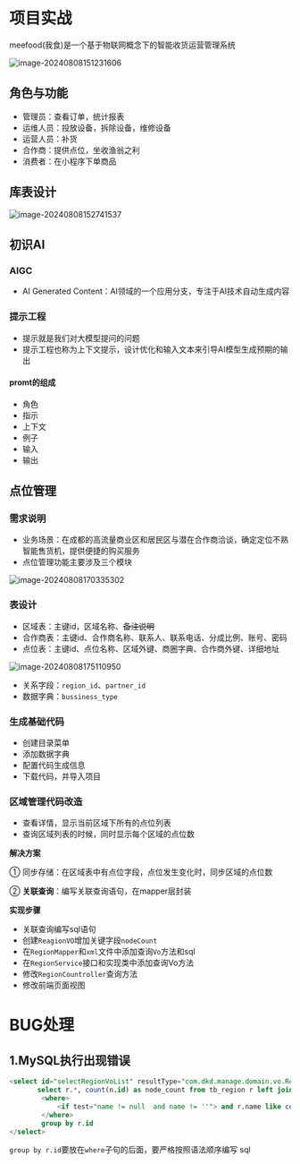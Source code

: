 # 项目实战

meefood(我食)是一个基于物联网概念下的智能收货运营管理系统

![image-20240808151231606](https://shepi-1308499968.cos.ap-chengdu.myqcloud.com/img/image-20240808151231606.png)

## 角色与功能

* 管理员：查看订单，统计报表
* 运维人员：投放设备，拆除设备，维修设备
* 运营人员：补货
* 合作商：提供点位，坐收渔翁之利
* 消费者：在小程序下单商品

## 库表设计

![image-20240808152741537](https://shepi-1308499968.cos.ap-chengdu.myqcloud.com/img/image-20240808152741537.png)

## 初识AI

### AIGC

* AI Generated Content：AI领域的一个应用分支，专注于AI技术自动生成内容

### 提示工程

* 提示就是我们对大模型提问的问题
* 提示工程也称为上下文提示，设计优化和输入文本来引导AI模型生成预期的输出

#### promt的组成

* 角色
* 指示
* 上下文
* 例子
* 输入
* 输出

## 点位管理

### 需求说明

* 业务场景：在成都的高流量商业区和居民区与潜在合作商洽谈，确定定位不熟智能售货机，提供便捷的购买服务
* 点位管理功能主要涉及三个模块

![image-20240808170335302](https://shepi-1308499968.cos.ap-chengdu.myqcloud.com/img/image-20240808170335302.png)

### 表设计

* 区域表：主键id，区域名称、~~备注说明~~
* 合作商表：主键id、合作商名称、联系人、联系电话、分成比例、账号、密码
* 点位表：主键id、点位名称、区域外键、商圈字典、合作商外键、详细地址

![image-20240808175110950](https://shepi-1308499968.cos.ap-chengdu.myqcloud.com/img/image-20240808175110950.png)

* 关系字段：`region_id`、`partner_id`
* 数据字典：`bussiness_type`

### 生成基础代码

* 创建目录菜单
* 添加数据字典
* 配置代码生成信息
* 下载代码，并导入项目

### 区域管理代码改造

* 查看详情，显示当前区域下所有的点位列表
* 查询区域列表的时候，同时显示每个区域的点位数

**解决方案**

① 同步存储：在区域表中有点位字段，点位发生变化时，同步区域的点位数

② **关联查询**：编写关联查询语句，在mapper层封装

**实现步骤**

* 关联查询编写sql语句
* 创建`ReagionVO`增加关键字段`nodeCount`
* 在`RegionMapper`和`xml`文件中添加查询`Vo`方法和sql
* 在`RegionService`接口和实现类中添加查询Vo方法
* 修改`RegionCountroller`查询方法
* 修改前端页面视图



# BUG处理

## 1.MySQL执行出现错误

```sql
<select id="selectRegionVoList" resultType="com.dkd.manage.domain.vo.RegionVo">
       select r.*, count(n.id) as node_count from tb_region r left join tb_node n on r.id = n.region_id
        <where>
            <if test="name != null  and name != ''"> and r.name like concat('%', #{name}, '%')</if>
        </where>
        group by r.id
</select>
```

`group by r.id`要放在`where`子句的后面，要严格按照语法顺序编写 sql

